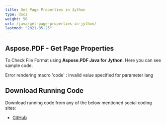 ```yaml
---
title: Get Page Properties in Jython
type: docs
weight: 50
url: /java/get-page-properties-in-jython/
lastmod: "2021-05-25"
---
```


## Aspose.PDF - Get Page Properties

To Check File Format using **Aspose.PDF Java for Jython**. Here you can see sample code.

Error rendering macro 'code' : Invalid value specified for parameter lang

## Download Running Code

Download running code from any of the below mentioned social coding sites:

- [GitHub](https://github.com/aspose-pdf/Aspose.PDF-for-Java/releases)
